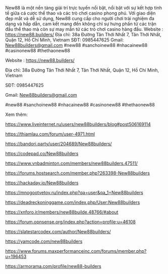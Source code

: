 New88 là một nền tảng giải trí trực tuyến nổi bật, nổi bật với sự kết hợp tinh tế giữa cá cược thể thao và các trò chơi casino phong phú. Với giao diện đẹp mắt và dễ sử dụng, New88 cung cấp cho người chơi trải nghiệm đa dạng và hấp dẫn, cam kết mang đến không chỉ sự hưng phấn từ các trận đấu thể thao mà còn sự may mắn từ các trò chơi casino hàng đầu.
Website : https://new88.builders/ 
Địa chỉ: 38a Đường Tân Thới Nhất 7, Tân Thới Nhất, Quận 12, Hồ Chí Minh, Vietnam 
SĐT: 0985447625 
Gmail: New88builders@gmail.com 
#new88 #sanchoinew88 #nhacainew88 #casinonew88 #thethaonew88

Website : https://new88.builders/

Địa chỉ: 38a Đường Tân Thới Nhất 7, Tân Thới Nhất, Quận 12, Hồ Chí Minh, Vietnam 

SĐT: 0985447625 

Gmail: New88builders@gmail.com 

#new88 #sanchoinew88 #nhacainew88 #casinonew88 #thethaonew88

Xem thêm:

https://www.liveinternet.ru/users/new88builders/blog#post506169114 

https://thiamlau.com/forum/user-4971.html 

https://bandori.party/user/204689/New88builders/ 

https://codepad.co/New88builders 

https://www.vnbadminton.com/members/new88builders.47511/

https://forums.hostsearch.com/member.php?263398-New88builders

https://hackaday.io/New88builders

https://mnogootvetov.ru/index.php?qa=user&qa_1=New88builders

https://deadreckoninggame.com/index.php/User:New88builders

https://xnforo.ir/members/new88builde.48766/#about 

https://forum.opnsense.org/index.php?action=profile;u=46108

https://slatestarcodex.com/author/New88builders/ 

https://yamcode.com/new88builders 

https://www.forums.maxperformanceinc.com/forums/member.php?u=196453

https://armorama.com/profile/new88-builders

